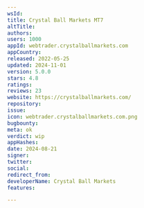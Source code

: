 ```yaml
---
wsId: 
title: Crystal Ball Markets MT7
altTitle: 
authors: 
users: 1000
appId: webtrader.crystalballmarkets.com
appCountry: 
released: 2022-05-25
updated: 2024-11-01
version: 5.0.0
stars: 4.8
ratings: 
reviews: 23
website: https://crystalballmarkets.com/
repository: 
issue: 
icon: webtrader.crystalballmarkets.com.png
bugbounty: 
meta: ok
verdict: wip
appHashes: 
date: 2024-08-21
signer: 
twitter: 
social: 
redirect_from: 
developerName: Crystal Ball Markets
features: 

---
```


